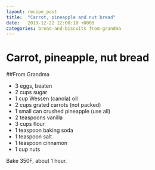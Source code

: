 ```yaml
---
layout: recipe_post
title:  "Carrot, pineapple and nut bread"
date:   2019-12-22 12:00:10 +0000
categories: bread-and-biscuits from-grandma
---
```


# Carrot, pineapple, nut bread
##From Grandma
* 3 eggs, beaten
* 2 cups sugar
* 1 cup Wessen (canola) oil
* 2 cups grated carrots (not packed)
* 1 small can crushed pineapple (use all)
* 2 teaspoons vanilla
* 3 cups flour
* 1 teaspoon baking soda
* 1 teaspoon salt
* 1 teaspoon cinnamon
* 1 cup nuts

Bake 350F, about 1 hour.

